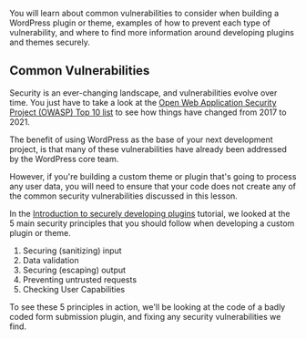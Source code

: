 You will learn about common vulnerabilities to consider when building a WordPress plugin or theme, examples of how to prevent each type of vulnerability, and where to find more information around developing plugins and themes securely.

## Common Vulnerabilities

Security is an ever-changing landscape, and vulnerabilities evolve over time. You just have to take a look at the [Open Web Application Security Project (OWASP) Top 10 list](https://owasp.org/www-project-top-ten/) to see how things have changed from 2017 to 2021.

The benefit of using WordPress as the base of your next development project, is that many of these vulnerabilities have already been addressed by the WordPress core team.

However, if you're building a custom theme or plugin that's going to process any user data, you will need to ensure that your code does not create any of the common security vulnerabilities discussed in this lesson.

In the [Introduction to securely developing plugins](https://learn.wordpress.org/tutorial/introduction-to-securely-developing-plugins/) tutorial, we looked at the 5 main security principles that you should follow when developing a custom plugin or theme.

1. Securing (sanitizing) input
2. Data validation
3. Securing (escaping) output
4. Preventing untrusted requests
5. Checking User Capabilities

To see these 5 principles in action, we'll be looking at the code of a badly coded form submission plugin, and fixing any security vulnerabilities we find.
